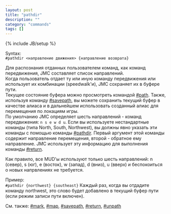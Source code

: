 ```yaml
---
layout: post
title: "pathdir"
description: ""
category: "commands"
tags: []
---
```

{% include JB/setup %}

Syntax:  
`#pathdir <направление движения> {направление возврата}`

Для распознания отданных пользователем команд, как команд передвижения, JMC составляет список направлений.   
Когда пользователь отдает ту или иную команду передвижения или использует их комбинации (speedwalk'и), JMC сохраняет их в буфере пути.  
Текущее состояние буфера можно просмотреть командой [#path](#path). Также, используя команду [#savepath](#savepath), 
вы можете сохранить текущий буфер в качестве алиаса и в дальнейшем использовать созданный алиас для перемещения по локациям игры.   
По умолчанию JMC определяет шесть направлений - команд передвижения: `n s e w d u`. Если вы используете нестандартные команды (типа North, South, Northwest), 
вы должны явно указать эти команды с помощью команды [#pathdir](#pathdir). Первый аргумент этой команды содержит направление перемещения, второй - обратное ему направление. JMC использует эту информацию для выполнения команды [#return](#return).  

Как правило, все MUD'ы используют только шесть направлений: n (север), s (юг), e (восток), w (запад), d (вниз), u (вверх) и беспокоиться о новых напрвлениях не требуется.

Пример:  
`#pathdir {northwest} {southeast}` 
Каждый раз, когда вы отдадите команду northwest, это слово будет добавлено в текущий буфер пути (если режим записи пути включен).

См. также: [#mark](#mark), [#map](#map), [#savepath](#savepath), [#return](#return), [#unpath](#unpath)
